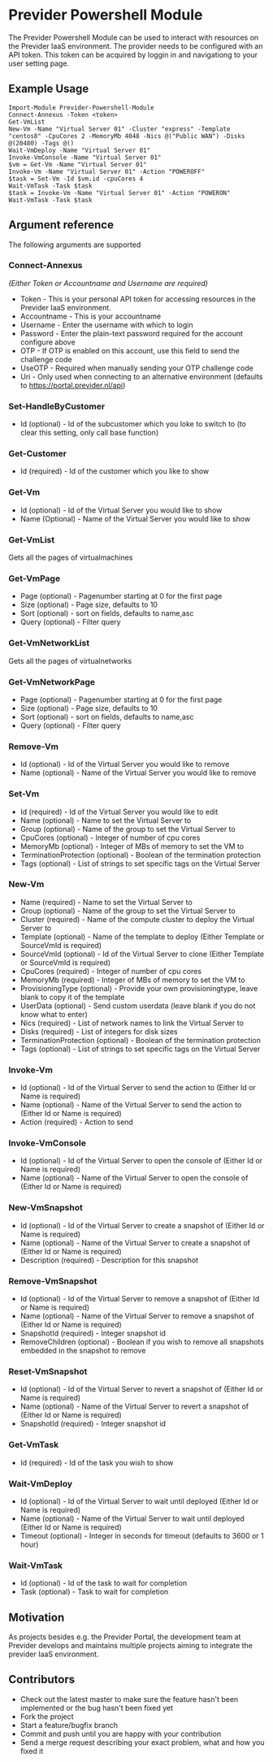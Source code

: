 # Previder Powershell Module
The Previder Powershell Module can be used to interact with resources on the Previder IaaS environment. 
The provider needs to be configured with an API token. This token can be acquired by loggin in and navigationg to your user setting page.

## Example Usage

```
Import-Module Previder-Powershell-Module
Connect-Annexus -Token <token>
Get-VmList
New-Vm -Name "Virtual Server 01" -Cluster "express" -Template "centos8" -CpuCores 2 -MemoryMb 4048 -Nics @("Public WAN") -Disks @(20480) -Tags @()
Wait-VmDeploy -Name "Virtual Server 01"
Invoke-VmConsole -Name "Virtual Server 01"
$vm = Get-Vm -Name "Virtual Server 01"
Invoke-Vm -Name "Virtual Server 01" -Action "POWEROFF"
$task = Set-Vm -Id $vm.id -cpuCores 4
Wait-VmTask -Task $task
$task = Invoke-Vm -Name "Virtual Server 01" -Action "POWERON"
Wait-VmTask -Task $task
```

## Argument reference

The following arguments are supported

### Connect-Annexus

*(Either Token or Accountname and Username are required)*
- Token -  This is your personal API token for accessing resources in the Previder IaaS environment.
- Accountname - This is your accountname
- Username - Enter the username with which to login
- Password - Enter the plain-text password required for the account configure above
- OTP - If OTP is enabled on this account, use this field to send the challenge code
- UseOTP - Required when manually sending your OTP challenge code
- Uri - Only used when connecting to an alternative environment (defaults to https://portal.previder.nl/api)

### Set-HandleByCustomer
- Id (optional) - Id of the subcustomer which you loke to switch to (to clear this setting, only call base function)

### Get-Customer
- Id (required) - Id of the customer which you like to show

### Get-Vm
- Id (optional) - Id of the Virtual Server you would like to show
- Name (Optional) - Name of the Virtual Server you would like to show

### Get-VmList
Gets all the pages of virtualmachines

### Get-VmPage
- Page (optional) - Pagenumber starting at 0 for the first page
- Size (optional) - Page size, defaults to 10
- Sort (optional) - sort on fields, defaults to name,asc
- Query (optional) - Filter query

### Get-VmNetworkList
Gets all the pages of virtualnetworks

### Get-VmNetworkPage
- Page (optional) - Pagenumber starting at 0 for the first page
- Size (optional) - Page size, defaults to 10
- Sort (optional) - sort on fields, defaults to name,asc
- Query (optional) - Filter query

### Remove-Vm
- Id (optional) - Id of the Virtual Server you would like to remove
- Name (optional) - Name of the Virtual Server you would like to remove

### Set-Vm
- Id (required) - Id of the Virtual Server you would like to edit
- Name (optional) - Name to set the Virtual Server to
- Group (optional) - Name of the group to set the Virtual Server to
- CpuCores (optional) - Integer of number of cpu cores
- MemoryMb (optional) - Integer of MBs of memory to set the VM to
- TerminationProtection (optional) - Boolean of the termination protection
- Tags (optional) - List of strings to set specific tags on the Virtual Server

### New-Vm
- Name (required) - Name to set the Virtual Server to
- Group (optional) - Name of the group to set the Virtual Server to
- Cluster (required) - Name of the compute cluster to deploy the Virtual Server to
- Template (optional) - Name of the template to deploy (Either Template or SourceVmId is required)
- SourceVmId (optional) - Id of the Virtual Server to clone (Either Template or SourceVmId is required)
- CpuCores (required) - Integer of number of cpu cores
- MemoryMb (required) - Integer of MBs of memory to set the VM to
- ProvisioningType (optional) - Provide your own provisioningtype, leave blank to copy it of the template
- UserData (optional) - Send custom userdata (leave blank if you do not know what to enter)
- Nics (required) - List of network names to link the Virtual Server to
- Disks (required) - List of integers for disk sizes
- TerminationProtection (optional) - Boolean of the termination protection
- Tags (optional) - List of strings to set specific tags on the Virtual Server

### Invoke-Vm
- Id (optional) - Id of the Virtual Server to send the action to (Either Id or Name is required)
- Name (optional) - Name of the Virtual Server to send the action to (Either Id or Name is required)
- Action (required) - Action to send

### Invoke-VmConsole
- Id (optional) - Id of the Virtual Server to open the console of (Either Id or Name is required)
- Name (optional) - Name of the Virtual Server to open the console of (Either Id or Name is required)

### New-VmSnapshot
- Id (optional) - Id of the Virtual Server to create a snapshot of (Either Id or Name is required)
- Name (optional) - Name of the Virtual Server to create a snapshot of (Either Id or Name is required)
- Description (required) - Description for this snapshot

### Remove-VmSnapshot
- Id (optional) - Id of the Virtual Server to remove a snapshot of (Either Id or Name is required)
- Name (optional) - Name of the Virtual Server to remove a snapshot of (Either Id or Name is required)
- SnapshotId (required) - Integer snapshot id
- RemoveChildren (optional) - Boolean if you wish to remove all snapshots embedded in the snapshot to remove

### Reset-VmSnapshot
- Id (optional) - Id of the Virtual Server to revert a snapshot of (Either Id or Name is required)
- Name (optional) - Name of the Virtual Server to revert a snapshot of (Either Id or Name is required)
- SnapshotId (required) - Integer snapshot id

### Get-VmTask
- Id (required) - Id of the task you wish to show

### Wait-VmDeploy
- Id (optional) - Id of the Virtual Server to wait until deployed (Either Id or Name is required)
- Name (optional) - Name of the Virtual Server to wait until deployed (Either Id or Name is required)
- Timeout (optional) - Integer in seconds for timeout (defaults to 3600 or 1 hour)

### Wait-VmTask
- Id (optional) - Id of the task to wait for completion
- Task (optional) - Task to wait for completion


## Motivation

As projects besides e.g. the Previder Portal, the development team at Previder develops and maintains multiple projects aiming to integrate the previder IaaS environment.

## Contributors

* Check out the latest master to make sure the feature hasn't been implemented or the bug hasn't been fixed yet
* Fork the project
* Start a feature/bugfix branch
* Commit and push until you are happy with your contribution
* Send a merge request describing your exact problem, what and how you fixed it
